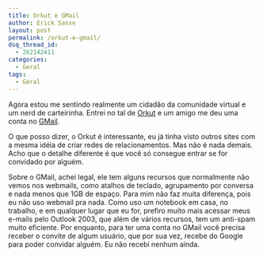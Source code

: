 ```yaml
---
title: Orkut e GMail
author: Erick Sasse
layout: post
permalink: /orkut-e-gmail/
dsq_thread_id:
  - 262142411
categories:
  - Geral
tags:
  - Geral
---
```

Agora estou me sentindo realmente um cidadão da comunidade virtual e um nerd de carteirinha. Entrei no tal de [Orkut][1] e um amigo me deu uma conta no [GMail][2].

O que posso dizer, o Orkut é interessante, eu já tinha visto outros sites com a mesma idéia de criar redes de relacionamentos. Mas não é nada demais. Acho que o detalhe diferente é que você só consegue entrar se for convidado por alguém.

Sobre o GMail, achei legal, ele tem alguns recursos que normalmente não vemos nos webmails, como atalhos de teclado, agrupamento por conversa e nada menos que 1GB de espaço. Para mim não faz muita diferença, pois eu não uso webmail pra nada. Como uso um notebook em casa, no trabalho, e em qualquer lugar que eu for, prefiro muito mais acessar meus e-mails pelo Outlook 2003, que além de vários recursos, tem um anti-spam muito eficiente. Por enquanto, para ter uma conta no GMail você precisa receber o convite de algum usuário, que por sua vez, recebe do Google para poder convidar alguém. Eu não recebi nenhum ainda.

 [1]: http://www.orkut.com
 [2]: http://www.gmail.com